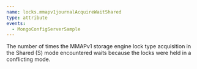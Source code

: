 ```yaml
---
name: locks.mmapv1journalAcquireWaitShared
type: attribute
events:
  - MongoConfigServerSample
---
```


The number of times the MMAPv1 storage engine lock type acquisition in the Shared (S) mode encountered waits because the locks were held in a conflicting mode.